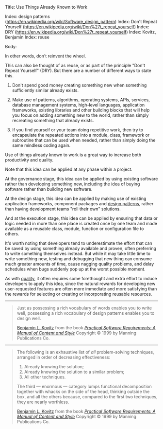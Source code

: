 Title: Use Things Already Known to Work

Index: design patterns (https://en.wikipedia.org/wiki/Software_design_pattern)
Index: Don't Repeat Yourself (https://en.wikipedia.org/wiki/Don%27t_repeat_yourself)
Index: DRY (https://en.wikipedia.org/wiki/Don%27t_repeat_yourself)
Index: Kovitz, Benjamin
Index: reuse

Body:

In other words, don't reinvent the wheel.

This can also be thought of as reuse, or as part of the principle "Don't Repeat Yourself" (DRY). But there are a number of different ways to state this.

1. Don't spend good money creating something new when something sufficiently similar already exists.

2. Make use of patterns, algorithms, operating systems, APIs, services, database management systems, high-level languages, application frameworks, existing libraries and other building blocks that will help you focus on adding something new to the world, rather than simply recreating something that already exists.

3. If you find yourself or your team doing repetitive work, then try to encapsulate the repeated actions into a module, class, framework or subroutine that can be used when needed, rather than simply doing the same mindless coding again.

Use of things already known to work is a great way to increase both productivity and quality.

Note that this idea can be applied at any phase within a project.

At the governance stage, this idea can be applied by using existing software rather than developing something new, including the idea of buying software rather than building new software.

At the design stage, this idea can be applied by making use of existing application frameworks, component packages and <a href="https://en.wikipedia.org/wiki/Software_design_pattern" class="reflink" target="ref">design patterns</a>, rather than having development teams "roll their own" solutions.

And at the execution stage, this idea can be applied by ensuring that data or logic needed in more than one place is created once by one team and made available as a reusable class, module, function or configuration file to others.

It's worth noting that developers tend to underestimate the effort that can be saved by using something already available and proven, often preferring to write something themselves instead. But while it may take little time to write something new, testing and debugging that new thing can consume much greater amounts of time, cause nagging quality problems, and delay schedules when bugs suddenly pop up at the worst possible moment.

As with [quality][], it often requires some forethought and extra effort to induce developers to apply this idea, since the natural rewards for developing new user-requested features are often more immediate and more satisfying than the rewards for selecting or creating or incorporating reusable resources.

----

<blockquote>
<p>
Just as possessing a rich vocabulary of words enables you to write well, possessing a rich vocabulary of design patterns enables you to design well.</p>

<p class="bq-footer">
<a href="http://en.wikipedia.org/wiki/Benjamin_L._Kovitz"  class="reflink" target="ref">Benjamin L. Kovitz</a> from the book <cite><a href="bibliography.html#kovitz-1999">Practical Software Requirements: A Manual of Content and Style</a></cite> Copyright &copy; 1999 by Manning Publications Co.
</p>
</blockquote>

----

<blockquote>
<p>
The following is an exhaustive list of <em>all</em> problem-solving techniques, arranged in order of decreasing effectiveness: </p>

<ol>
<li>Already knowing the solution; </li>

<li>Already knowing the solution to a similar problem; </li>

<li>All other techniques. </li>
</ol>

<p>
The third &#8212; enormous &#8212; category lumps functional decomposition together with whacks on the side of the head, thinking outside the box, and all the others because, compared to the first two techniques, they are nearly worthless.</p>

<p class="bq-footer">
<a href="http://en.wikipedia.org/wiki/Benjamin_L._Kovitz"  class="reflink" target="ref">Benjamin L. Kovitz</a> from the book <cite><a href="bibliography.html#kovitz-1999">Practical Software Requirements: A Manual of Content and Style</a></cite> Copyright &copy; 1999 by Manning Publications Co.
</p>
</blockquote>

[quality]: quality-requires-extra-effort.html

